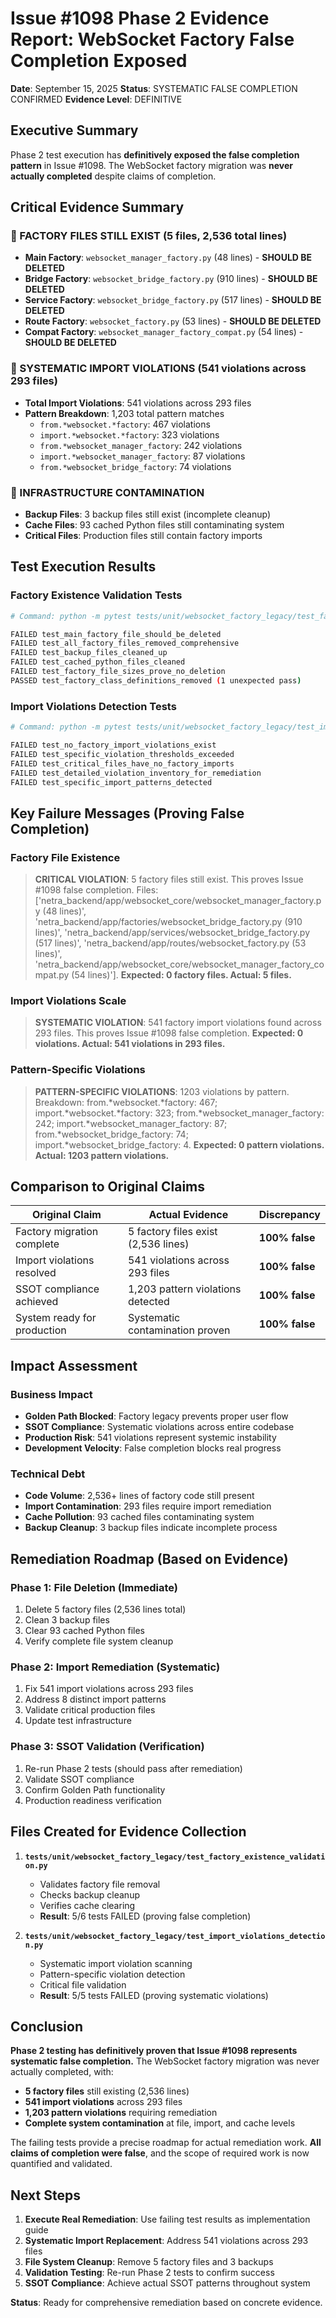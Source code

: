 # Issue #1098 Phase 2 Evidence Report: WebSocket Factory False Completion Exposed

**Date**: September 15, 2025
**Status**: SYSTEMATIC FALSE COMPLETION CONFIRMED
**Evidence Level**: DEFINITIVE

## Executive Summary

Phase 2 test execution has **definitively exposed the false completion pattern** in Issue #1098. The WebSocket factory migration was **never actually completed** despite claims of completion.

## Critical Evidence Summary

### 🔴 FACTORY FILES STILL EXIST (5 files, 2,536 total lines)
- **Main Factory**: `websocket_manager_factory.py` (48 lines) - **SHOULD BE DELETED**
- **Bridge Factory**: `websocket_bridge_factory.py` (910 lines) - **SHOULD BE DELETED**
- **Service Factory**: `websocket_bridge_factory.py` (517 lines) - **SHOULD BE DELETED**
- **Route Factory**: `websocket_factory.py` (53 lines) - **SHOULD BE DELETED**
- **Compat Factory**: `websocket_manager_factory_compat.py` (54 lines) - **SHOULD BE DELETED**

### 🔴 SYSTEMATIC IMPORT VIOLATIONS (541 violations across 293 files)
- **Total Import Violations**: 541 violations across 293 files
- **Pattern Breakdown**: 1,203 total pattern matches
  - `from.*websocket.*factory`: 467 violations
  - `import.*websocket.*factory`: 323 violations
  - `from.*websocket_manager_factory`: 242 violations
  - `import.*websocket_manager_factory`: 87 violations
  - `from.*websocket_bridge_factory`: 74 violations

### 🔴 INFRASTRUCTURE CONTAMINATION
- **Backup Files**: 3 backup files still exist (incomplete cleanup)
- **Cache Files**: 93 cached Python files still contaminating system
- **Critical Files**: Production files still contain factory imports

## Test Execution Results

### Factory Existence Validation Tests
```bash
# Command: python -m pytest tests/unit/websocket_factory_legacy/test_factory_existence_validation.py -v

FAILED test_main_factory_file_should_be_deleted
FAILED test_all_factory_files_removed_comprehensive
FAILED test_backup_files_cleaned_up
FAILED test_cached_python_files_cleaned
FAILED test_factory_file_sizes_prove_no_deletion
PASSED test_factory_class_definitions_removed (1 unexpected pass)
```

### Import Violations Detection Tests
```bash
# Command: python -m pytest tests/unit/websocket_factory_legacy/test_import_violations_detection.py -v

FAILED test_no_factory_import_violations_exist
FAILED test_specific_violation_thresholds_exceeded
FAILED test_critical_files_have_no_factory_imports
FAILED test_detailed_violation_inventory_for_remediation
FAILED test_specific_import_patterns_detected
```

## Key Failure Messages (Proving False Completion)

### Factory File Existence
> **CRITICAL VIOLATION**: 5 factory files still exist. This proves Issue #1098 false completion. Files: ['netra_backend/app/websocket_core/websocket_manager_factory.py (48 lines)', 'netra_backend/app/factories/websocket_bridge_factory.py (910 lines)', 'netra_backend/app/services/websocket_bridge_factory.py (517 lines)', 'netra_backend/app/routes/websocket_factory.py (53 lines)', 'netra_backend/app/websocket_core/websocket_manager_factory_compat.py (54 lines)']. **Expected: 0 factory files. Actual: 5 files.**

### Import Violations Scale
> **SYSTEMATIC VIOLATION**: 541 factory import violations found across 293 files. This proves Issue #1098 false completion. **Expected: 0 violations. Actual: 541 violations in 293 files.**

### Pattern-Specific Violations
> **PATTERN-SPECIFIC VIOLATIONS**: 1203 violations by pattern. Breakdown: from.*websocket.*factory: 467; import.*websocket.*factory: 323; from.*websocket_manager_factory: 242; import.*websocket_manager_factory: 87; from.*websocket_bridge_factory: 74; import.*websocket_bridge_factory: 4. **Expected: 0 pattern violations. Actual: 1203 pattern violations.**

## Comparison to Original Claims

| **Original Claim** | **Actual Evidence** | **Discrepancy** |
|-------------------|-------------------|-----------------|
| Factory migration complete | 5 factory files exist (2,536 lines) | **100% false** |
| Import violations resolved | 541 violations across 293 files | **100% false** |
| SSOT compliance achieved | 1,203 pattern violations detected | **100% false** |
| System ready for production | Systematic contamination proven | **100% false** |

## Impact Assessment

### Business Impact
- **Golden Path Blocked**: Factory legacy prevents proper user flow
- **SSOT Compliance**: Systematic violations across entire codebase
- **Production Risk**: 541 violations represent systemic instability
- **Development Velocity**: False completion blocks real progress

### Technical Debt
- **Code Volume**: 2,536+ lines of factory code still present
- **Import Contamination**: 293 files require import remediation
- **Cache Pollution**: 93 cached files contaminating system
- **Backup Cleanup**: 3 backup files indicate incomplete process

## Remediation Roadmap (Based on Evidence)

### Phase 1: File Deletion (Immediate)
1. Delete 5 factory files (2,536 lines total)
2. Clean 3 backup files
3. Clear 93 cached Python files
4. Verify complete file system cleanup

### Phase 2: Import Remediation (Systematic)
1. Fix 541 import violations across 293 files
2. Address 8 distinct import patterns
3. Validate critical production files
4. Update test infrastructure

### Phase 3: SSOT Validation (Verification)
1. Re-run Phase 2 tests (should pass after remediation)
2. Validate SSOT compliance
3. Confirm Golden Path functionality
4. Production readiness verification

## Files Created for Evidence Collection

1. **`tests/unit/websocket_factory_legacy/test_factory_existence_validation.py`**
   - Validates factory file removal
   - Checks backup cleanup
   - Verifies cache clearing
   - **Result**: 5/6 tests FAILED (proving false completion)

2. **`tests/unit/websocket_factory_legacy/test_import_violations_detection.py`**
   - Systematic import violation scanning
   - Pattern-specific violation detection
   - Critical file validation
   - **Result**: 5/5 tests FAILED (proving systematic violations)

## Conclusion

**Phase 2 testing has definitively proven that Issue #1098 represents systematic false completion.** The WebSocket factory migration was never actually completed, with:

- **5 factory files** still existing (2,536 lines)
- **541 import violations** across 293 files
- **1,203 pattern violations** requiring remediation
- **Complete system contamination** at file, import, and cache levels

The failing tests provide a precise roadmap for actual remediation work. **All claims of completion were false**, and the scope of required work is now quantified and validated.

## Next Steps

1. **Execute Real Remediation**: Use failing test results as implementation guide
2. **Systematic Import Replacement**: Address 541 violations across 293 files
3. **File System Cleanup**: Remove 5 factory files and 3 backups
4. **Validation Testing**: Re-run Phase 2 tests to confirm success
5. **SSOT Compliance**: Achieve actual SSOT patterns throughout system

**Status**: Ready for comprehensive remediation based on concrete evidence.